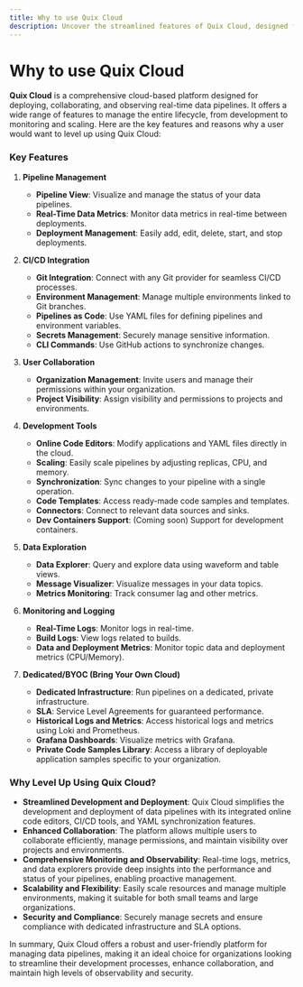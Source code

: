 ```yaml
---
title: Why to use Quix Cloud
description: Uncover the streamlined features of Quix Cloud, designed for easy deployment, collaboration, and monitoring of data pipelines.
---
```


# Why to use Quix Cloud

**Quix Cloud** is a comprehensive cloud-based platform designed for deploying, collaborating, and observing real-time data pipelines. It offers a wide range of features to manage the entire lifecycle, from development to monitoring and scaling. Here are the key features and reasons why a user would want to level up using Quix Cloud:

### Key Features

1. **Pipeline Management**
   - **Pipeline View**: Visualize and manage the status of your data pipelines.
   - **Real-Time Data Metrics**: Monitor data metrics in real-time between deployments.
   - **Deployment Management**: Easily add, edit, delete, start, and stop deployments.

2. **CI/CD Integration**
   - **Git Integration**: Connect with any Git provider for seamless CI/CD processes.
   - **Environment Management**: Manage multiple environments linked to Git branches.
   - **Pipelines as Code**: Use YAML files for defining pipelines and environment variables.
   - **Secrets Management**: Securely manage sensitive information.
   - **CLI Commands**: Use GitHub actions to synchronize changes.

3. **User Collaboration**
   - **Organization Management**: Invite users and manage their permissions within your organization.
   - **Project Visibility**: Assign visibility and permissions to projects and environments.

4. **Development Tools**
   - **Online Code Editors**: Modify applications and YAML files directly in the cloud.
   - **Scaling**: Easily scale pipelines by adjusting replicas, CPU, and memory.
   - **Synchronization**: Sync changes to your pipeline with a single operation.
   - **Code Templates**: Access ready-made code samples and templates.
   - **Connectors**: Connect to relevant data sources and sinks.
   - **Dev Containers Support**: (Coming soon) Support for development containers.

5. **Data Exploration**
   - **Data Explorer**: Query and explore data using waveform and table views.
   - **Message Visualizer**: Visualize messages in your data topics.
   - **Metrics Monitoring**: Track consumer lag and other metrics.

6. **Monitoring and Logging**
   - **Real-Time Logs**: Monitor logs in real-time.
   - **Build Logs**: View logs related to builds.
   - **Data and Deployment Metrics**: Monitor topic data and deployment metrics (CPU/Memory).

7. **Dedicated/BYOC (Bring Your Own Cloud)**
   - **Dedicated Infrastructure**: Run pipelines on a dedicated, private infrastructure.
   - **SLA**: Service Level Agreements for guaranteed performance.
   - **Historical Logs and Metrics**: Access historical logs and metrics using Loki and Prometheus.
   - **Grafana Dashboards**: Visualize metrics with Grafana.
   - **Private Code Samples Library**: Access a library of deployable application samples specific to your organization.

### Why Level Up Using Quix Cloud?

- **Streamlined Development and Deployment**: Quix Cloud simplifies the development and deployment of data pipelines with its integrated online code editors, CI/CD tools, and YAML synchronization features.
- **Enhanced Collaboration**: The platform allows multiple users to collaborate efficiently, manage permissions, and maintain visibility over projects and environments.
- **Comprehensive Monitoring and Observability**: Real-time logs, metrics, and data explorers provide deep insights into the performance and status of your pipelines, enabling proactive management.
- **Scalability and Flexibility**: Easily scale resources and manage multiple environments, making it suitable for both small teams and large organizations.
- **Security and Compliance**: Securely manage secrets and ensure compliance with dedicated infrastructure and SLA options.

In summary, Quix Cloud offers a robust and user-friendly platform for managing data pipelines, making it an ideal choice for organizations looking to streamline their development processes, enhance collaboration, and maintain high levels of observability and security.




